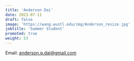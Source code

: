 ```yaml
---
title: 'Anderson Dai'
date: 2023-07-11
draft: false
image: 'https://wang.wustl.edu/img/Anderson_resize.jpg'
jobtitle: 'Summer Student'
promoted: true
weight: 53
---
```

Email: anderson.q.dai@gmail.com
